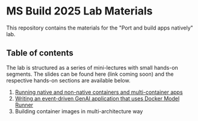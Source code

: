 # MS Build 2025 Lab Materials

This repository contains the materials for the "Port and build apps natively" lab.


## Table of contents

The lab is structured as a series of mini-lectures with small hands-on segments. The slides can be found here (link coming soon) and the respective hands-on sections are available below.

1. [Running native and non-native containers and multi-container apps](./1-running-containers/)
2. [Writing an event-driven GenAI application that uses Docker Model Runner](./2-writing-genai-app)
3. Building container images in multi-architecture way

